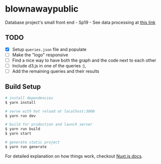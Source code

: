 # blownawaypublic

Database project's small front end - Sp19 - See data processing at [this link](https://github.com/madewithsmiles/BlownAwayDBSP19)

## TODO
- [x] Setup `queries.json` file and populate
- [ ] Make the "logo" responsive
- [ ] Find a nice way to have both the graph and the code next to each other
- [ ] Include d3.js in one of the queries :),
- [ ] Add the remaining queries and their results

## Build Setup

``` bash
# install dependencies
$ yarn install

# serve with hot reload at localhost:3000
$ yarn run dev

# build for production and launch server
$ yarn run build
$ yarn start

# generate static project
$ yarn run generate
```

For detailed explanation on how things work, checkout [Nuxt.js docs](https://nuxtjs.org).
